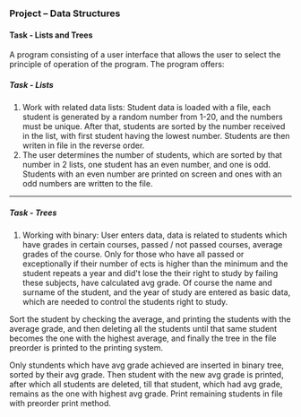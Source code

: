 ### Project – Data Structures

#### Task - Lists and Trees

A program consisting of a user interface that allows the user to select the principle of operation of the program. The program offers:
##### Task - Lists
1. Work with related data lists: Student data is loaded with a file, each student is generated by a random number from 1-20, and the numbers must be unique.
After that, students are sorted by the number received in the list, with first student having the lowest number.
Students are then writen in file in the reverse order.
2. The user determines the number of students, which are sorted by that number in 2 lists, one student has an even number, and one is odd.
Students with an even number are printed on screen and ones with an odd numbers are written to the file.
<hr>

##### Task - Trees
1. Working with binary: User enters data, data is related to students which have grades in certain courses, passed / not passed courses, average grades of the course.
Only for those who have all passed or exceptionally if their number of ects is higher than the minimum and the student repeats a year and did't lose the their right to study by failing these subjects, have calculated avg grade.
Of course the name and surname of the student, and the year of study are entered as basic data, which are needed to control the students right to study.

Sort the student by checking the average, and printing the students with the average grade, and then deleting all the students until that same student becomes the one with the highest average, and finally the tree in the file preorder is printed to the printing system.

Only stundents which have avg grade achieved are inserted in binary tree, sorted by their avg grade.
Then student with the new avg grade is printed, after which all students are deleted, till that student, which had avg grade, remains as the one with highest avg grade.
Print remaining students in file with preorder print method.
